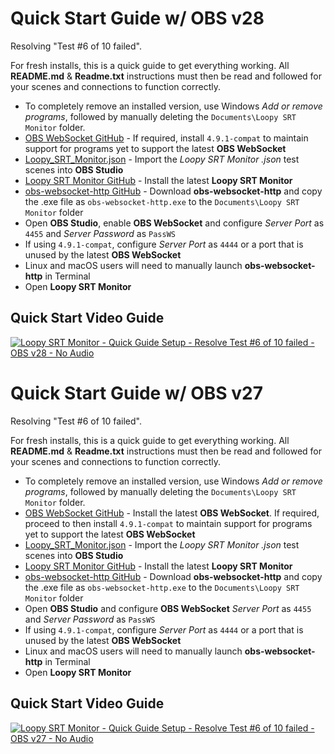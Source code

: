 Quick Start Guide w/ OBS v28
============================

Resolving "Test #6 of 10 failed".

For fresh installs, this is a quick guide to get everything working. All **README.md** & **Readme.txt** instructions must then be read and followed for your scenes and connections to function correctly.

- To completely remove an installed version, use Windows _Add or remove programs_, followed by manually deleting the ```Documents\Loopy SRT Monitor``` folder.
- [OBS WebSocket GitHub](https://github.com/Palakis/obs-websocket/releases/latest) - If required, install ```4.9.1-compat``` to maintain support for programs yet to support the latest **OBS WebSocket**
- [Loopy_SRT_Monitor.json](https://raw.githubusercontent.com/loopy750/SRT-Stats-Monitor/main/modifications/resources/Loopy_SRT_Monitor.json) - Import the _Loopy SRT Monitor .json_ test scenes into **OBS Studio**
- [Loopy SRT Monitor GitHub](https://github.com/loopy750/SRT-Stats-Monitor/releases) - Install the latest **Loopy SRT Monitor**
- [obs-websocket-http GitHub](https://github.com/IRLToolkit/obs-websocket-http/releases) - Download **obs-websocket-http** and copy the .exe file as ```obs-websocket-http.exe``` to the ```Documents\Loopy SRT Monitor``` folder
- Open **OBS Studio**, enable **OBS WebSocket** and configure _Server Port_ as ```4455``` and _Server Password_ as ```PassWS```
- If using ```4.9.1-compat```, configure _Server Port_ as ```4444``` or a port that is unused by the latest **OBS WebSocket**
- Linux and macOS users will need to manually launch **obs-websocket-http** in Terminal
- Open **Loopy SRT Monitor**

Quick Start Video Guide
-----------------------

[![Loopy SRT Monitor - Quick Guide Setup - Resolve Test #6 of 10 failed - OBS v28 - No Audio](https://img.youtube.com/vi/r1TGsCbPms4/0.jpg)](https://www.youtube.com/watch?v=r1TGsCbPms4)



Quick Start Guide w/ OBS v27
============================

Resolving "Test #6 of 10 failed".

For fresh installs, this is a quick guide to get everything working. All **README.md** & **Readme.txt** instructions must then be read and followed for your scenes and connections to function correctly.

- To completely remove an installed version, use Windows _Add or remove programs_, followed by manually deleting the ```Documents\Loopy SRT Monitor``` folder.
- [OBS WebSocket GitHub](https://github.com/Palakis/obs-websocket/releases/latest) - Install the latest **OBS WebSocket**. If required, proceed to then install ```4.9.1-compat``` to maintain support for programs yet to support the latest **OBS WebSocket**
- [Loopy_SRT_Monitor.json](https://raw.githubusercontent.com/loopy750/SRT-Stats-Monitor/main/modifications/resources/Loopy_SRT_Monitor.json) - Import the _Loopy SRT Monitor .json_ test scenes into **OBS Studio**
- [Loopy SRT Monitor GitHub](https://github.com/loopy750/SRT-Stats-Monitor/releases) - Install the latest **Loopy SRT Monitor**
- [obs-websocket-http GitHub](https://github.com/IRLToolkit/obs-websocket-http/releases) - Download **obs-websocket-http** and copy the .exe file as ```obs-websocket-http.exe``` to the ```Documents\Loopy SRT Monitor``` folder
- Open **OBS Studio** and configure **OBS WebSocket** _Server Port_ as ```4455``` and _Server Password_ as ```PassWS```
- If using ```4.9.1-compat```, configure _Server Port_ as ```4444``` or a port that is unused by the latest **OBS WebSocket**
- Linux and macOS users will need to manually launch **obs-websocket-http** in Terminal
- Open **Loopy SRT Monitor**

Quick Start Video Guide
-----------------------

[![Loopy SRT Monitor - Quick Guide Setup - Resolve Test #6 of 10 failed - OBS v27 - No Audio](https://img.youtube.com/vi/493X5a8SZnA/0.jpg)](https://www.youtube.com/watch?v=493X5a8SZnA)

